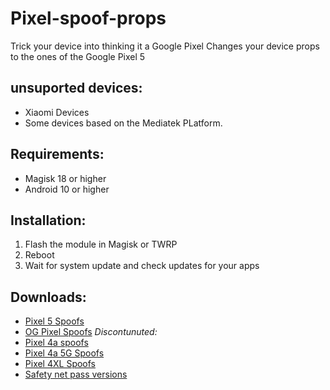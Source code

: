 # Pixel-spoof-props
Trick your device into thinking it a Google Pixel
Changes your device props to the ones of the Google Pixel 5

## unsuported devices:
* Xiaomi Devices
* Some devices based on the Mediatek PLatform. 
## Requirements:

* Magisk 18 or higher
* Android 10 or higher

## Installation:

 1. Flash the module in Magisk or TWRP
 2. Reboot
 3. Wait for system update and check updates for your apps

## Downloads:
* [Pixel 5 Spoofs](https://sourceforge.net/projects/pixel-spoof/files/Pixel%205%20Spoof)
* [OG Pixel Spoofs](https://sourceforge.net/projects/pixel-spoof/files/OG%20Pixel%20Spoofs/)
<i>Discontunuted:</i>
* [Pixel 4a spoofs](https://sourceforge.net/projects/pixel-spoof/files/Pixel%204a%20Spoofs/)
* [Pixel 4a 5G Spoofs](https://sourceforge.net/projects/pixel-spoof/files/Pixel%204a%205G%20Spoofs/)
* [Pixel 4XL Spoofs](https://sourceforge.net/projects/pixel-spoof/files/Pixel%204%20XL%20Spoofs/)
* [Safety net pass versions](https://sourceforge.net/projects/pixel-spoof/files/Safetynet%20Pass%20Versions/)

